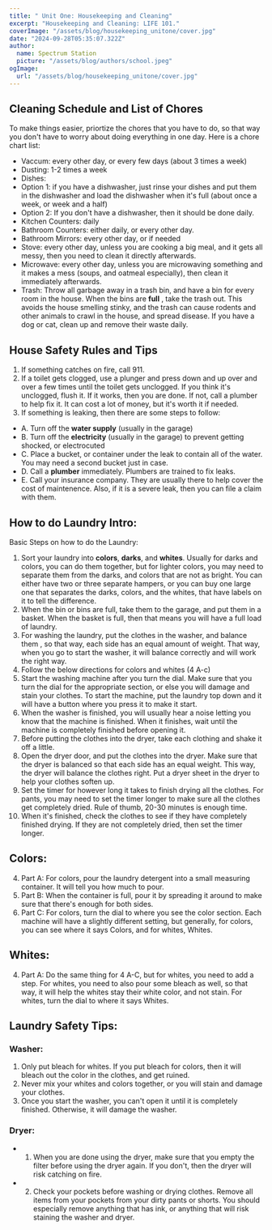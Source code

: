 ```yaml
---
title: " Unit One: Housekeeping and Cleaning"
excerpt: "Housekeeping and Cleaning: LIFE 101."
coverImage: "/assets/blog/housekeeping_unitone/cover.jpg"
date: "2024-09-28T05:35:07.322Z"
author:
  name: Spectrum Station
  picture: "/assets/blog/authors/school.jpeg"
ogImage:
  url: "/assets/blog/housekeeping_unitone/cover.jpg"
---
```

## Cleaning Schedule and List of Chores
To make things easier, priortize the chores that you have to do, so that way you don't have to worry about doing everything in one day.  Here is a chore chart list:
- Vaccum: every other day, or every few days (about 3 times a week)
- Dusting: 1-2 times a week
- Dishes:
- Option 1: if you have a dishwasher, just rinse your dishes and put them in the dishwasher and load the dishwasher when it's full (about once a week, or week and a half)
- Option 2: If  you don't have a dishwasher, then it should be done daily.
- Kitchen Counters: daily
- Bathroom Counters: either daily, or every other day.
- Bathroom Mirrors: every other day, or if needed
- Stove: every other day, unless you are cooking a big meal, and it gets all messy, then you need to clean it directly afterwards.
- Microwave: every other day, unless you are microwaving something and it makes a mess (soups, and oatmeal especially), then clean it immediately afterwards.
- Trash: 
Throw all garbage away in a trash bin, and have a bin for every room in the house. When the bins are **full** , take the trash out. This avoids the house smelling stinky, and the trash can cause rodents and other animals to crawl in the house, and spread disease. 
If you have a dog or cat, clean  up and remove their waste daily. 
## House Safety Rules and Tips
1. If something catches on fire, call 911.
2. If a toilet gets clogged, use a plunger and press down and up over and over a few times until the toilet gets unclogged. If you think it's unclogged, flush it.  If it works, then you are done. If not, call a plumber to help fix it. It can cost a lot of money, but it's worth it if needed.
3. If something is leaking, then there are some steps to follow:
- A. Turn off the **water supply** (usually in the garage)
- B. Turn off the **electricity** (usually in the garage) to prevent getting shocked, or electrocuted
- C. Place a bucket, or container under the leak to contain all of the water. You may need a second bucket just in case.
- D. Call a **plumber** immediately. Plumbers are trained to fix leaks.
- E. Call your insurance company. They are usually there to help cover the cost of maintenence. Also, if it is a severe leak, then you can file a claim with them.

## How to do Laundry Intro: 
Basic Steps on how to do the Laundry:
1. Sort your laundry into **colors**, **darks**, and **whites**. Usually for darks and colors, you can do them together, but for lighter colors, you may need to separate them from the darks, and colors that are not as bright. 
 You can either have two or three separate hampers, or you can buy one large one that separates the darks, colors, and the whites, that have labels on it to tell the difference.
 2. When the bin or bins are full, take them to the garage, and put them in a basket. When the basket is full, then that means you will have a full load of laundry.
 3. For washing the laundry, put the clothes in the washer, and balance them , so that way, each side has an equal amount of weight. That way, when you go to start the washer, it will balance correctly and will work the right way. 
 4. Follow the below directions for colors and whites (4 A-c)
 5. Start the washing machine after you turn the dial. Make sure that you turn the dial for the appropriate section, or else you will damage and stain your clothes.
 To start the machine, put the laundry top down and it will have a button where you press it to make it start. 
 6. When the washer is finished, you will usually hear a noise letting you know that the machine is finished. When it finishes, wait until the machine is completely finished before opening it. 
 7. Before putting the clothes into the dryer, take each clothing and shake it off a little. 
 8. Open the dryer door, and put the clothes into the dryer.  Make sure that the dryer is balanced so that each side has an equal weight. This way, the dryer will balance the clothes right. Put a dryer sheet in the dryer to help your clothes soften up.
 9. Set the timer for however long it takes to finish drying all the clothes. For pants, you may need to set the timer longer to make sure all the clothes get completely dried. Rule of thumb, 20-30 minutes is enough time. 
 10. When it's finished, check the clothes to see if they have completely finished drying.
  If they are not completely dried, then set the timer longer.

## Colors:
4. Part A: For colors, pour the laundry detergent into a small measuring container. It will tell you how much to pour. 
4. Part B: When the container is full, pour it by spreading it around to make sure that there's enough for both sides. 
4. Part C: For colors, turn the dial to where you see the color section. Each machine will have a slightly different setting, but generally, for colors, you can see where it says Colors, and for whites, Whites. 
## Whites:
4. Part A: Do the same thing for 4 A-C, but for whites, you need to add a step. For whites, you need to also pour some bleach as well, so that way, it will help the whites stay their white color, and not stain. For whites, turn the dial to where it says Whites.
## Laundry Safety Tips:
### Washer:
1. Only put bleach for whites. If you put bleach for colors, then it will bleach out the color in the clothes, and get ruined. 
2. Never mix your whites and colors together, or you will stain and damage your clothes. 
3. Once you start the washer, you can't open it until it is completely finished. Otherwise, it will damage the washer. 
### Dryer:
- 1. When you are done using the dryer, make sure that you empty the filter before using the dryer again. If you don't, then the dryer will risk catching on fire.
- 2. Check your pockets before washing or drying clothes. Remove all items from your pockets from your dirty pants or shorts. You should especially remove anything that has ink, or anything that will risk staining the washer and dryer. 
